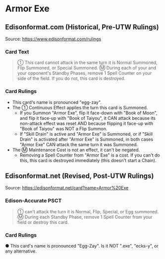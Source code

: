 # Armor Exe

## Edisonformat.com (Historical, Pre-UTW Rulings)

Source: https://www.edisonformat.com/rulings

### Card Text

> ① This card cannot attack in the same turn it is Normal Summoned, Flip Summoned, or Special Summoned. Ⓜ During each of your and your opponent's Standby Phases, remove 1 Spell Counter on your side of the field. If you do not, this card is destroyed.

### Card Rulings

*   This card's name is pronounced "egg-zay".
*   The ① Continuous Effect applies the turn this card is Summoned.
    *   If you Summon "Armor Exe", flip it face-down with "Book of Moon", and flip it face-up with "Book of Taiyou", it CAN attack because its non-attack effect was reset AND because flipping it face-up with "Book of Taiyou" was NOT a Flip Summon.
    *   If "Skill Drain" is active and "Armor Exe" is Summoned, or if "Skill Drain" is activated after "Armor Exe" is Summoned, in both cases "Armor Exe" CAN attack the same turn it was Summoned.
*   The Ⓜ Maintenance Cost is not an effect, it can't be negated.
    *   Removing a Spell Counter from "Armor Exe" is a cost. If you can't do this, this card is destroyed immediately (this doesn't start a Chain).

## Edisonformat.net (Revised, Post-UTW Rulings)

Source: https://edisonformat.net/card?name=Armor%20Exe

### Edison-Accurate PSCT

> ① can't attack the turn it is Normal, Flip, Special, or Egg summoned.
> Ⓜ During each Standby Phase, remove 1 Spell Counter from your field or destroy this card.

### Card Rulings

● This card's name is pronounced "Egg-Zay". Is it NOT ".exe", "ecks-y", or any alternative.
            